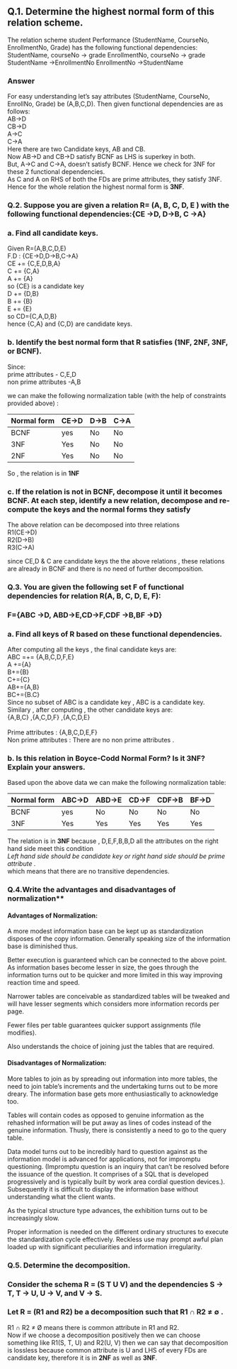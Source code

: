 ## Q.1. Determine the highest normal form of this relation scheme.

The relation scheme student Performance (StudentName, CourseNo, EnrollmentNo, Grade) has
the following functional dependencies:
StudentName, courseNo → grade
EnrollmentNo, courseNo → grade
StudentName →EnrollmentNo
EnrollmentNo →StudentName

### Answer

For easy understanding let’s say attributes (StudentName, CourseNo, EnrollNo, Grade) be (A,B,C,D). Then given functional dependencies are as follows:<br>
AB->D<br>
CB->D<br>
A->C<br>
C->A<br>
Here there are two Candidate keys, AB and CB.<br>
Now AB->D and CB->D satisfy BCNF as LHS is superkey in both.<br>
But, A->C and C->A, doesn’t satisfy BCNF. Hence we check for 3NF for these 2 functional dependencies.<br>
As C and A on RHS of both the FDs are prime attributes, they satisfy 3NF.<br>
Hence for the whole relation the highest normal form is **3NF**.

### Q.2. Suppose you are given a relation R= (A, B, C, D, E ) with the following functional dependencies:{CE →D, D→B, C →A}

### a. Find all candidate keys.

Given R=(A,B,C,D,E)<br>
F.D : {CE->D,D->B,C->A}<br>
CE += {C,E,D,B,A}<br>
C += {C,A}<br>
A += {A}<br>
so {CE} is a candidate key<br>
D += {D,B}<br>
B += {B}<br>
E += {E}<br>
so CD={C,A,D,B}<br>
hence {C,A} and {C,D} are candidate keys.<br>

### b. Identify the best normal form that R satisfies (1NF, 2NF, 3NF, or BCNF).

Since:<br>
prime attributes - C,E,D<br>
non prime attributes -A,B<br>

we can make the following normalization table (with the help of constraints provided above) :

| Normal form | CE->D | D->B | C->A |
| ----------- | ----- | ---- | ---- |
| BCNF        | yes   | No   | No   |
| 3NF         | Yes   | No   | No   |
| 2NF         | Yes   | No   | No   |

So , the relation is in **1NF**

### c. If the relation is not in BCNF, decompose it until it becomes BCNF. At each step, identify a new relation, decompose and re-compute the keys and the normal forms they satisfy

The above relation can be decomposed into three relations<br>
R1(CE->D)<br>
R2(D->B)<br>
R3(C->A)<br>

since CE,D & C are candidate keys the the above relations , these relations are already in BCNF and there is no need of further decomposition.

### Q.3. You are given the following set F of functional dependencies for relation R(A, B, C, D, E, F):

### F={ABC →D, ABD→E,CD→F,CDF →B,BF →D}

### a. Find all keys of R based on these functional dependencies.

After computing all the keys , the final candidate keys are:<br>
ABC =+= {A,B,C,D,F,E}<br>
A +={A}<br>
B+={B}<br>
C+={C}<br>
AB+={A,B}<br>
BC+={B.C}<br>
Since no subset of ABC is a candidate key , ABC is a candidate key.<br>
Similary , after computing , the other candidate keys are:<br>
{A,B,C} ,{A,C,D,F} ,{A,C,D,E}<br>
<br>
Prime attributes : {A,B,C,D,E,F}\
Non prime attributes : There are no non prime attributes .

### b. Is this relation in Boyce-Codd Normal Form? Is it 3NF? Explain your answers.

Based upon the above data we can make the following normalization table:

| Normal form | ABC->D | ABD->E | CD->F | CDF->B | BF->D |
| ----------- | ------ | ------ | ----- | ------ | ----- |
| BCNF        | yes    | No     | No    | No     | No    |
| 3NF         | Yes    | Yes    | Yes   | Yes    | Yes   |

The relation is in **3NF** because , D,E,F,B,B,D all the attributes on the right hand side meet this condition \
_Left hand side should be candidate key or right hand side should be prime attribute ._\
which means that there are no transitive dependencies.

### Q.4.Write the advantages and disadvantages of normalization\*\*

#### Advantages of Normalization:

A more modest information base can be kept up as standardization disposes of the copy information. Generally speaking size of the information base is diminished thus.

Better execution is guaranteed which can be connected to the above point. As information bases become lesser in size, the goes through the information turns out to be quicker and more limited in this way improving reaction time and speed.

Narrower tables are conceivable as standardized tables will be tweaked and will have lesser segments which considers more information records per page.

Fewer files per table guarantees quicker support assignments (file modifies).

Also understands the choice of joining just the tables that are required.

#### Disadvantages of Normalization:

More tables to join as by spreading out information into more tables, the need to join table’s increments and the undertaking turns out to be more dreary. The information base gets more enthusiastically to acknowledge too.

Tables will contain codes as opposed to genuine information as the rehashed information will be put away as lines of codes instead of the genuine information. Thusly, there is consistently a need to go to the query table.

Data model turns out to be incredibly hard to question against as the information model is advanced for applications, not for impromptu questioning. (Impromptu question is an inquiry that can’t be resolved before the issuance of the question. It comprises of a SQL that is developed progressively and is typically built by work area cordial question devices.). Subsequently it is difficult to display the information base without understanding what the client wants.

As the typical structure type advances, the exhibition turns out to be increasingly slow.

Proper information is needed on the different ordinary structures to execute the standardization cycle effectively. Reckless use may prompt awful plan loaded up with significant peculiarities and information irregularity.

### Q.5. Determine the decomposition.

### Consider the schema R = (S T U V) and the dependencies S → T, T → U, U → V, and V → S.

### Let R = (R1 and R2) be a decomposition such that R1 ∩ R2 ≠ ∅ .

R1 ∩ R2 ≠ Ø means there is common attribute in R1 and R2.  
Now if we choose a decomposition positively then we can choose something like R1(S, T, U) and R2(U, V) then we can say that decomposition is lossless because common attribute is U and LHS of every FDs are candidate key, therefore it is in **2NF** as well as **3NF**.
